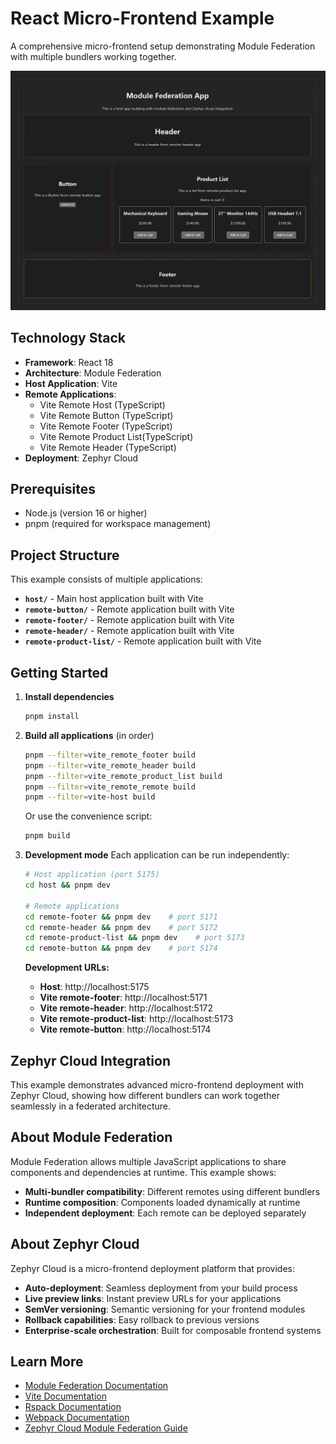 # React Micro-Frontend Example

A comprehensive micro-frontend setup demonstrating Module Federation with multiple bundlers working together.

![Host Application](./image.png)

## Technology Stack

- **Framework**: React 18
- **Architecture**: Module Federation
- **Host Application**: Vite
- **Remote Applications**:
  - Vite Remote Host (TypeScript)
  - Vite Remote Button (TypeScript)
  - Vite Remote Footer (TypeScript)
  - Vite Remote Product List(TypeScript)
  - Vite Remote Header (TypeScript)
- **Deployment**: Zephyr Cloud

## Prerequisites

- Node.js (version 16 or higher)
- pnpm (required for workspace management)

## Project Structure

This example consists of multiple applications:

- **`host/`** - Main host application built with Vite
- **`remote-button/`** - Remote application built with Vite
- **`remote-footer/`** - Remote application built with Vite
- **`remote-header/`** - Remote application built with Vite
- **`remote-product-list/`** - Remote application built with Vite

## Getting Started

1. **Install dependencies**

   ```bash
   pnpm install
   ```

2. **Build all applications** (in order)

   ```bash
   pnpm --filter=vite_remote_footer build
   pnpm --filter=vite_remote_header build
   pnpm --filter=vite_remote_product_list build
   pnpm --filter=vite_remote_remote build
   pnpm --filter=vite-host build
   ```

   Or use the convenience script:

   ```bash
   pnpm build
   ```

3. **Development mode**
   Each application can be run independently:

   ```bash
   # Host application (port 5175)
   cd host && pnpm dev

   # Remote applications
   cd remote-footer && pnpm dev    # port 5171
   cd remote-header && pnpm dev    # port 5172
   cd remote-product-list && pnpm dev    # port 5173
   cd remote-button && pnpm dev    # port 5174
   ```

   **Development URLs:**

   - **Host**: http://localhost:5175
   - **Vite remote-footer**: http://localhost:5171
   - **Vite remote-header**: http://localhost:5172
   - **Vite remote-product-list**: http://localhost:5173
   - **Vite remote-button**: http://localhost:5174

## Zephyr Cloud Integration

This example demonstrates advanced micro-frontend deployment with Zephyr Cloud, showing how different bundlers can work together seamlessly in a federated architecture.

## About Module Federation

Module Federation allows multiple JavaScript applications to share components and dependencies at runtime. This example shows:

- **Multi-bundler compatibility**: Different remotes using different bundlers
- **Runtime composition**: Components loaded dynamically at runtime
- **Independent deployment**: Each remote can be deployed separately

## About Zephyr Cloud

Zephyr Cloud is a micro-frontend deployment platform that provides:

- **Auto-deployment**: Seamless deployment from your build process
- **Live preview links**: Instant preview URLs for your applications
- **SemVer versioning**: Semantic versioning for your frontend modules
- **Rollback capabilities**: Easy rollback to previous versions
- **Enterprise-scale orchestration**: Built for composable frontend systems

## Learn More

- [Module Federation Documentation](https://module-federation.io/)
- [Vite Documentation](https://vitejs.dev/)
- [Rspack Documentation](https://rspack.dev/)
- [Webpack Documentation](https://webpack.js.org/)
- [Zephyr Cloud Module Federation Guide](https://docs.zephyr-cloud.io/recipes/vite-rspack-webpack-mf)
